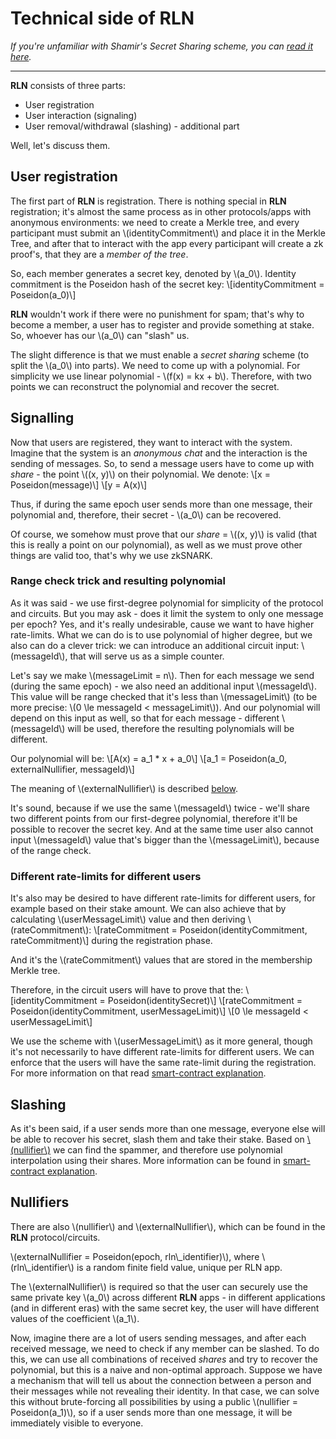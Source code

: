 # Technical side of RLN

*If you're unfamiliar with Shamir's Secret Sharing scheme, you can [read it here](./sss.md).*

___

**RLN** consists of three parts:
* User registration
* User interaction (signaling)
* User removal/withdrawal (slashing) - additional part

Well, let's discuss them.

## User registration

The first part of **RLN** is registration. There is nothing special in **RLN** registration; it's almost the same process as in other protocols/apps with anonymous environments: we need to create a Merkle tree, and every participant must submit an \\(identityCommitment\\) and place it in the Merkle Tree, and after that to interact with the app every participant will create a zk proof's, that they are a *member of the tree*.

So, each member generates a secret key, denoted by \\(a_0\\). Identity commitment is the Poseidon hash of the secret key: 
\\[identityCommitment = Poseidon(a_0)\\]

**RLN** wouldn't work if there were no punishment for spam; that's why to become a member, a user has to register and provide something at stake. So, whoever has our \\(a_0\\) can "slash" us. 

The slight difference is that we must enable a *secret sharing* scheme (to split the \\(a_0\\) into parts). We need to come up with a polynomial. For simplicity we use linear polynomial - \\(f(x) = kx + b\\). Therefore, with two points we can reconstruct the polynomial and recover the secret. 

## Signalling

Now that users are registered, they want to interact with the system. Imagine that the system is an *anonymous chat* and the interaction is the sending of messages. 
So, to send a message users have to come up with *share* - the point \\((x, y)\\) on their polynomial. 
We denote: 
\\[x = Poseidon(message)\\] 
\\[y = A(x)\\]

Thus, if during the same epoch user sends more than one message, their polynomial and, therefore, their secret - \\(a_0\\) can be recovered.

Of course, we somehow must prove that our *share* = \\((x, y)\\) is valid (that this is really a point on our polynomial), as well as we must prove other things are valid too, that's why we use zkSNARK.

### Range check trick and resulting polynomial

As it was said - we use first-degree polynomial for simplicity of the protocol and circuits. But you may ask - does it limit the system to only one message per epoch? Yes, and it's really undesirable, cause we want to have higher rate-limits. What we can do is to use polynomial of higher degree, but we also can do a clever trick: we can introduce an additional circuit input: \\(messageId\\), that will serve us as a simple counter. 

Let's say we make \\(messageLimit = n\\). Then for each message we send (during the same epoch) - we also need an additional input \\(messageId\\). This value will be range checked that it's less than \\(messageLimit\\) (to be more precise: \\(0 \le messageId < messageLimit\\)). And our polynomial will depend on this input as well, so that for each message - different \\(messageId\\) will be used, therefore the resulting polynomials will be different. 

Our polynomial will be: 
\\[A(x) = a_1 * x + a_0\\]
\\[a_1 = Poseidon(a_0, externalNullifier, messageId)\\]

The meaning of \\(externalNullifier\\) is described [below](#nullifiers).

It's sound, because if we use the same \\(messageId\\) twice - we'll share two different points from our first-degree polynomial, therefore it'll be possible to recover the secret key. And at the same time user also cannot input \\(messageId\\) value that's bigger than the \\(messageLimit\\), because of the range check.

### Different rate-limits for different users

It's also may be desired to have different rate-limits for different users, for example based on their stake amount. We can also achieve that by calculating \\(userMessageLimit\\) value and then deriving \\(rateCommitment\\):
\\[rateCommitment = Poseidon(identityCommitment, rateCommitment)\\]
during the registration phase.

And it's the \\(rateCommitment\\) values that are stored in the membership Merkle tree.

Therefore, in the circuit users will have to prove that the: 
\\[identityCommitment = Poseidon(identitySecret)\\]
\\[rateCommitment = Poseidon(identityCommitment, userMessageLimit)\\]
\\[0 \le messageId < userMessageLimit\\]

We use the scheme with \\(userMessageLimit\\) as it more general, though it's not necessarily to have different rate-limits for different users. We can enforce that the users will have the same rate-limit during the registration. For more information on that read [smart-contract explanation](./smart_contract.md#registration).

## Slashing
As it's been said, if a user sends more than one message, everyone else will be able to recover his secret, slash them and take their stake. Based on [\\(nullifier\\)](#nullifiers) we can find the spammer, and therefore use polynomial interpolation using their shares. More information can be found in [smart-contract explanation](./smart_contract.md).

## Nullifiers
There are also \\(nullifier\\) and \\(externalNullifier\\), which can be found in the **RLN** protocol/circuits.

\\(externalNullifier = Poseidon(epoch, rln\\_identifier)\\), where \\(rln\\_identifier\\) is a random finite field value, unique per RLN app.

The \\(externalNullifier\\) is required so that the user can securely use the same private key \\(a_0\\) across different **RLN** apps - in different applications (and in different eras) with the same secret key, the user will have different values ​​of the coefficient \\(a_1\\).

Now, imagine there are a lot of users sending messages, and after each received message, we need to check if any member can be slashed. To do this, we can use all combinations of received *shares* and try to recover the polynomial, but this is a naive and non-optimal approach. Suppose we have a mechanism that will tell us about the connection between a person and their messages while not revealing their identity. In that case, we can solve this without brute-forcing all possibilities by using a public \\(nullifier = Poseidon(a_1)\\), so if a user sends more than one message, it will be immediately visible to everyone.
